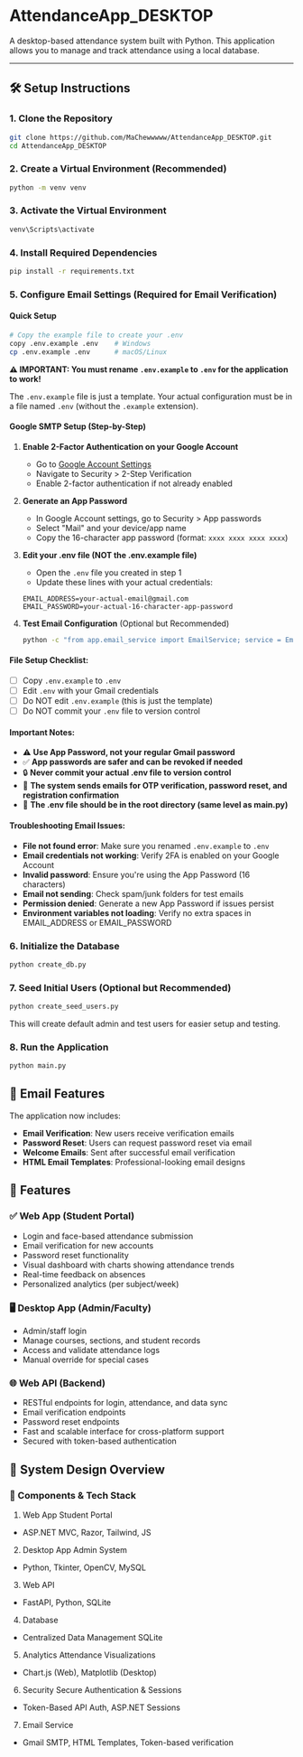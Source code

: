 # AttendanceApp_DESKTOP

A desktop-based attendance system built with Python. This application allows you to manage and track attendance using a local database.

---

## 🛠 Setup Instructions

### 1. Clone the Repository

```bash
git clone https://github.com/MaChewwwww/AttendanceApp_DESKTOP.git
cd AttendanceApp_DESKTOP
```

### 2. Create a Virtual Environment (Recommended)
```bash
python -m venv venv
```

### 3. Activate the Virtual Environment
```bash
venv\Scripts\activate
```

### 4. Install Required Dependencies
```bash
pip install -r requirements.txt
```

### 5. Configure Email Settings (Required for Email Verification)

#### Quick Setup
```bash
# Copy the example file to create your .env
copy .env.example .env    # Windows
cp .env.example .env      # macOS/Linux
```

**⚠️ IMPORTANT: You must rename `.env.example` to `.env` for the application to work!**

The `.env.example` file is just a template. Your actual configuration must be in a file named `.env` (without the `.example` extension).

#### Google SMTP Setup (Step-by-Step)

1. **Enable 2-Factor Authentication on your Google Account**
   - Go to [Google Account Settings](https://myaccount.google.com/)
   - Navigate to Security > 2-Step Verification
   - Enable 2-factor authentication if not already enabled

2. **Generate an App Password**
   - In Google Account settings, go to Security > App passwords
   - Select "Mail" and your device/app name
   - Copy the 16-character app password (format: `xxxx xxxx xxxx xxxx`)

3. **Edit your .env file (NOT the .env.example file)**
   - Open the `.env` file you created in step 1
   - Update these lines with your actual credentials:
   ```env
   EMAIL_ADDRESS=your-actual-email@gmail.com
   EMAIL_PASSWORD=your-actual-16-character-app-password
   ```

4. **Test Email Configuration** (Optional but Recommended)
   ```bash
   python -c "from app.email_service import EmailService; service = EmailService(); print(service.test_email_configuration())"
   ```

#### File Setup Checklist:
- [ ] Copy `.env.example` to `.env`
- [ ] Edit `.env` with your Gmail credentials  
- [ ] Do NOT edit `.env.example` (this is just the template)
- [ ] Do NOT commit your `.env` file to version control

#### Important Notes:
- ⚠️ **Use App Password, not your regular Gmail password**
- ✅ **App passwords are safer and can be revoked if needed**
- 🔒 **Never commit your actual .env file to version control**
- 📧 **The system sends emails for OTP verification, password reset, and registration confirmation**
- 📁 **The .env file should be in the root directory (same level as main.py)**

#### Troubleshooting Email Issues:
- **File not found error**: Make sure you renamed `.env.example` to `.env`
- **Email credentials not working**: Verify 2FA is enabled on your Google Account
- **Invalid password**: Ensure you're using the App Password (16 characters)
- **Email not sending**: Check spam/junk folders for test emails
- **Permission denied**: Generate a new App Password if issues persist
- **Environment variables not loading**: Verify no extra spaces in EMAIL_ADDRESS or EMAIL_PASSWORD

### 6. Initialize the Database
```bash
python create_db.py
```

### 7. Seed Initial Users (Optional but Recommended)
```bash
python create_seed_users.py
```

This will create default admin and test users for easier setup and testing.

### 8. Run the Application
```bash
python main.py
```




## 📧 Email Features

The application now includes:
- **Email Verification**: New users receive verification emails
- **Password Reset**: Users can request password reset via email
- **Welcome Emails**: Sent after successful email verification
- **HTML Email Templates**: Professional-looking email designs

## 📲 Features
### ✅ Web App (Student Portal)
- Login and face-based attendance submission
- Email verification for new accounts
- Password reset functionality
- Visual dashboard with charts showing attendance trends
- Real-time feedback on absences
- Personalized analytics (per subject/week)

### 🖥 Desktop App (Admin/Faculty)
- Admin/staff login
- Manage courses, sections, and student records
- Access and validate attendance logs
- Manual override for special cases

### 🌐 Web API (Backend)
- RESTful endpoints for login, attendance, and data sync
- Email verification endpoints
- Password reset endpoints
- Fast and scalable interface for cross-platform support
- Secured with token-based authentication

## 🎨 System Design Overview
### 🧩 Components & Tech Stack
1. Web App	Student Portal
- ASP.NET MVC, Razor, Tailwind, JS
2. Desktop App Admin System	
- Python, Tkinter, OpenCV, MySQL
3. Web API
-	FastAPI, Python, SQLite
4. Database	
- Centralized Data Management	SQLite
5. Analytics Attendance Visualizations	
- Chart.js (Web), Matplotlib (Desktop)
6. Security	Secure Authentication & Sessions	
- Token-Based API Auth, ASP.NET Sessions
7. Email Service
- Gmail SMTP, HTML Templates, Token-based verification
